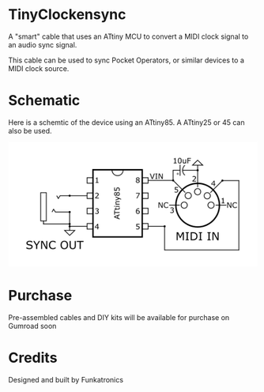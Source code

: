 # TinyClockensync
A "smart" cable that uses an ATtiny MCU to convert a MIDI clock signal to an audio sync signal. 

This cable can be used to sync Pocket Operators, or similar devices to a MIDI clock source.

# Schematic 
Here is a schemtic of the device using an ATtiny85. A ATtiny25 or 45 can also be used. 

![Schematic](TinyClockensync%20Schematic.png)

# Purchase
Pre-assembled cables and DIY kits will be available for purchase on Gumroad soon

# Credits
Designed and built by Funkatronics
